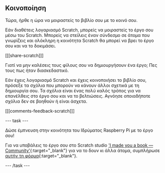 ## Κοινοποίηση

Τώρα, ήρθε η ώρα να μοιραστείς το βιβλίο σου με το κοινό σου.

Εάν διαθέτεις λογαριασμό Scratch, μπορείς να μοιραστείς το έργο σου μέσω του Scratch. Μπορείς να στείλεις έναν σύνδεσμο σε άτομα που γνωρίζεις και ολόκληρη η κοινότητα Scratch θα μπορεί να βρει το έργο σου και να το δοκιμάσει.

[[[share-scratch]]]

Γιατί να μην καλέσεις τους φίλους σου να δημιουργήσουν ένα έργο; Πες τους πως ήταν διασκεδαστικό.

Εάν έχεις λογαριασμό Scratch και έχεις κοινοποιήσει το βιβλίο σου, πρόσεξε τα σχόλια που μπορούν να κάνουν άλλοι σχετικά με τη δημιουργία σου. Τα σχόλια είναι ένας πολύ καλός τρόπος για να επανέλθεις στο έργο σου και να το βελτιώσεις. Αγνόησε οποιαδήποτε σχόλια δεν σε βοηθούν ή είναι άσχετα.

[[[comments-feedback-scratch]]]

--- task ---

Δώσε έμπνευση στην κοινότητα του Ιδρύματος Raspberry Pi με το έργο σου!

Για να υποβάλεις το έργο σου στο Scratch studio ['I made you a book — Community'](https://scratch.mit.edu/studios/29092393){:target="_blank"} για να το δουν κι άλλα άτομα, συμπλήρωσε [αυτήν τη φόρμα](https://form.raspberrypi.org/f/community-project-submissions){:target="_blank"}.

--- /task ---
